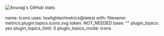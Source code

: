 ![Anurag's GitHub stats](https://github-readme-stats.vercel.app/api?username=Lapl4ce&show_icons=true&theme=transparent)
<br />
<br />
name: Icons
uses: lowlighter/metrics@latest
with:
  filename: metrics.plugin.topics.icons.svg
  token: NOT_NEEDED
  base: ""
  plugin_topics: yes
  plugin_topics_limit: 0
  plugin_topics_mode: icons
